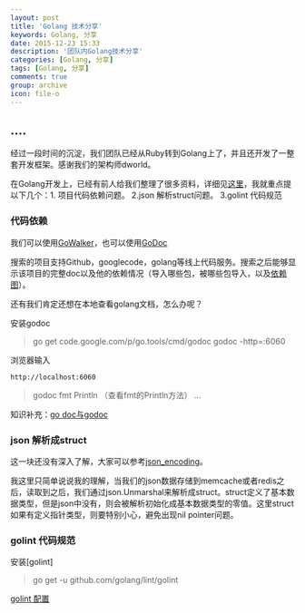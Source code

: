 ```yaml
---
layout: post
title: 'Golang 技术分享'
keywords: Golang, 分享
date: 2015-12-23 15:33
description: '团队内Golang技术分享'
categories: [Golang, 分享]
tags: [Golang, 分享]
comments: true
group: archive
icon: file-o
---
```


....
----

经过一段时间的沉淀，我们团队已经从Ruby转到Golang上了，并且还开发了一整套开发框架。感谢我们的架构师dworld。	

在Golang开发上，已经有前人给我们整理了很多资料，详细见[这里](https://github.com/ty4z2008/Qix/blob/master/golang.md)，我就重点提以下几个：1. 项目代码依赖问题。 2.json 解析struct问题。 3.golint 代码规范

<!-- more -->

### 代码依赖 ###

我们可以使用[GoWalker](https://gowalker.org/)，也可以使用[GoDoc](https://godoc.org/)

搜索的项目支持Github，googlecode，golang等线上代码服务。搜索之后能够显示该项目的完整doc以及他的依赖情况（导入哪些包，被哪些包导入，以及[依赖图](https://godoc.org/github.com/xiaoenai/xingyun?import-graph&hide=1)）。

还有我们肯定还想在本地查看golang文档，怎么办呢？

安装godoc

> go get code.google.com/p/go.tools/cmd/godoc
> godoc -http=:6060

浏览器输入
	
	http://localhost:6060

> godoc fmt Println （查看fmt的Println方法）
> ...

知识补充：[go doc与godoc](https://github.com/hyper-carrot/go_command_tutorial/blob/master/0.5.md)

### json 解析成struct ###

这一块还没有深入了解，大家可以参考[json_encoding](https://golang.org/pkg/encoding/json/)。

我这里只简单说说我的理解，当我们的json数据存储到memcache或者redis之后，读取到之后，我们通过json.Unmarshal来解析成struct。struct定义了基本数据类型，但是json中没有，则会被解析初始化成基本数据类型的零值。这里struct如果有定义指针类型，则要特别小心，避免出现nil pointer问题。

### golint 代码规范 ###

安装[golint]

> go get -u github.com/golang/lint/golint

[golint 配置](https://github.com/golang/lint)
